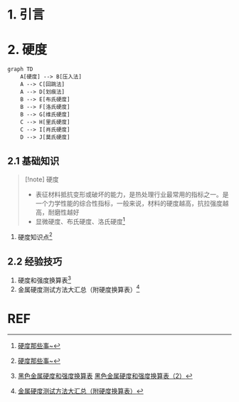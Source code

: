 # 1. 引言 

# 2. 硬度 
```mermaid
graph TD
    A[硬度] --> B[压入法]
    A --> C[回跳法]
    A --> D[划痕法]
    B --> E[布氏硬度]
    B --> F[洛氏硬度]
    B --> G[维氏硬度]
    C --> H[里氏硬度]
    C --> I[肖氏硬度]
    D --> J[莫氏硬度]
```

## 2.1 基础知识 
> [!note] 硬度
> - 表征材料抵抗变形或破坏的能力，是热处理行业最常用的指标之一。是一个力学性能的综合性指标，一般来说，材料的硬度越高，抗拉强度越高，耐磨性越好
> - 显微硬度、布氏硬度、洛氏硬度[^1]

1. 硬度知识点[^3]
## 2.2 经验技巧 
1. 硬度和强度换算表[^2]
2. 金属硬度测试方法大汇总（附硬度换算表）[^4]
# REF 

[^1]: [硬度那些事~](https://mp.weixin.qq.com/s/LQYdIHytEyFyUEOzXE49_g)
[^2]: [黑色金属硬度和强度换算表](https://mp.weixin.qq.com/s/LL0JT6U5lmSDLls_4bhOVA)
	[黑色金属硬度和强度换算表（2）](https://mp.weixin.qq.com/s/g_kwqRdWh7KJa-eB7NIFow)
[^3]: [硬度那些事~](https://mp.weixin.qq.com/s/fWxroVqWB3PwgDCbHcepoQ)
[^4]: [金属硬度测试方法大汇总（附硬度换算表）](https://mp.weixin.qq.com/s/P-ogMfnbfaXiiQw7tgxt3w)
